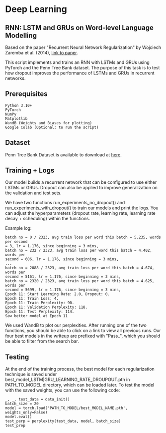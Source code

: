 # Deep Learning

## RNN: LSTM and GRUs on Word-level Language Modelling

Based on the paper "Recurrent Neural Network Regularization" by Wojciech Zaremba et al. (2014), [link to paper](https://arxiv.org/abs/1409.2329).

This script implements and trains an RNN with LSTMs and GRUs using PyTorch and the Penn Tree Bank
dataset. The purpose of this task is to test how dropout improves the performance of LSTMs and GRUs in
recurrent networks.

## Prerequisites
```
Python 3.10+
PyTorch
NumPy
Matplotlib
WandB (Weights and Biases for plotting)
Google Colab (Optional: to run the script)
```
## Dataset
Penn Tree Bank Dataset is available to download at [here](https://paperswithcode.com/dataset/penn-treebank).

## Training + Logs

Our model builds a recurrent network that can be configured to use either LSTMs or GRUs. Dropout can also
be applied to improve generalization on the validation and test sets.

We have two functions run_experiments_no_dropout() and run_experiments_with_dropout() to train
our models and print the logs. You can adjust the hyperparameters (dropout rate, learning rate, learning rate
decay + scheduling) within the functions.

Example log:

```
batch no = 0 / 2323, avg train loss per word this batch = 5.235, words per second
= 3, lr = 1.176, since beginning = 3 mins,
batch no = 232 / 2323, avg train loss per word this batch = 4.402, words per
second = 606, lr = 1.176, since beginning = 3 mins,
...
batch no = 2088 / 2323, avg train loss per word this batch = 4.674, words per
second = 5161, lr = 1.176, since beginning = 3 mins,
batch no = 2320 / 2323, avg train loss per word this batch = 4.625, words per
second = 5699, lr = 1.176, since beginning = 3 mins,
Epoch 11: Start Learning Rate: 2.0, Dropout: 0.
Epoch 11: Train Loss: 4.
Epoch 11: Train Perplexity: 90.
Epoch 11: Validation Perplexity: 118.
Epoch 11: Test Perplexity: 114.
Saw better model at Epoch 11
```

We used WandB to plot our perplexities. After running one of the two functions, you should be able to click
on a link to view all previous runs. Our four best models in the writeup are prefixed with "Pass_", which you
should be able to filter from the search bar.

## Testing

At the end of the training process, the best model for each regularization technique is saved under
best_model_LSTM|GRU_LEARNING_RATE_DROUPOUT.pth in PATH_TO_MODEL directory, which can be loaded
later. To test the model with the saved weights, you can use the following code:
```
_, _, test_data = data_init()
batch_size = 20
model = torch.load('PATH_TO_MODEL/best_MODEL_NAME.pth', weights_only=False)
model.eval()
test_perp = perplexity(test_data, model, batch_size)
test_prep
```

